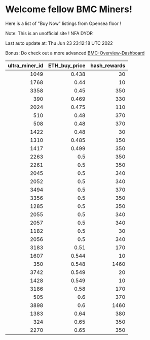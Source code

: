 # Welcome fellow BMC Miners!
Here is a list of "Buy Now" listings from Opensea floor !

Note: This is an unofficial site ! NFA DYOR

Last auto update at: Thu Jun 23 23:12:18 UTC 2022

Bonus: Do check out a more advanced [BMC-Overview-Dashboard](https://dune.com/defifunk/BMC-Overview-Dashboard)


|   ultra_miner_id |   ETH_buy_price |   hash_rewards |
|-----------------:|----------------:|---------------:|
|             1049 |           0.438 |             30 |
|             1768 |           0.44  |             10 |
|             3358 |           0.45  |            350 |
|              390 |           0.469 |            330 |
|             2024 |           0.475 |            110 |
|              510 |           0.48  |            370 |
|              508 |           0.48  |            370 |
|             1422 |           0.48  |             30 |
|             1310 |           0.485 |            150 |
|             1417 |           0.499 |            350 |
|             2263 |           0.5   |            350 |
|             2261 |           0.5   |            350 |
|             2045 |           0.5   |            340 |
|             2052 |           0.5   |            340 |
|             3494 |           0.5   |            370 |
|             3356 |           0.5   |            350 |
|             1285 |           0.5   |            350 |
|             2055 |           0.5   |            340 |
|             2057 |           0.5   |            340 |
|             1182 |           0.5   |             30 |
|             2056 |           0.5   |            340 |
|             3183 |           0.51  |            170 |
|             1607 |           0.544 |             10 |
|              350 |           0.548 |           1460 |
|             3742 |           0.549 |             20 |
|             1428 |           0.549 |             10 |
|             3186 |           0.58  |            170 |
|              505 |           0.6   |            370 |
|             3898 |           0.6   |           1460 |
|             1383 |           0.64  |            380 |
|              324 |           0.65  |            350 |
|             2270 |           0.65  |            350 |
